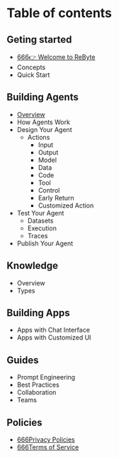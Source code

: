 # Table of contents

## **Geting started**

* [666👉 Welcome to ReByte](Getting-Started/welcome-to-rebyte.md)
* Concepts
* Quick Start

## Building Agents

* [Overview](Building-Agents/overview.md)
* How Agents Work
* Design Your Agent
  * Actions
    * Input
    * Output
    * Model
    * Data
    * Code
    * Tool
    * Control
    * Early Return
    * Customized Action
* Test Your Agent
  * Datasets
  * Execution
  * Traces
* Publish Your Agent

## Knowledge

* Overview
* Types

## Building Apps

* Apps with Chat Interface
* Apps with Customized UI

## Guides

* Prompt Engineering
* Best Practices
* Collaboration
* Teams

## Policies
* [666Privacy Policies](Policies/privacy-policies.md)
* [666Terms of Service](Policies/terms-of-service.md)